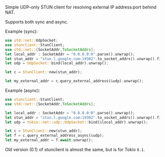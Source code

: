 Simple UDP-only STUN client for resolving external IP address:port behind NAT.

Supports both sync and async.

Example (sync):

```rust
use std::net::UdpSocket;
use stunclient::StunClient;
use std::net::{SocketAddr,ToSocketAddrs};
let local_addr : SocketAddr = "0.0.0.0:0".parse().unwrap();
let stun_addr = "stun.l.google.com:19302".to_socket_addrs().unwrap().filter(|x|x.is_ipv4()).next().unwrap();
let udp = UdpSocket::bind(local_addr).unwrap();

let c = StunClient::new(stun_addr);

let my_external_addr = c.query_external_address(&udp).unwrap();
```

Example (async):

```rust
use stunclient::StunClient;
use std::net::{SocketAddr,ToSocketAddrs};

let local_addr : SocketAddr = "0.0.0.0:0".parse().unwrap();
let stun_addr = "stun.l.google.com:19302".to_socket_addrs().unwrap().filter(|x|x.is_ipv4()).next().unwrap();
let udp = tokio::net::udp::UdpSocket::bind(&local_addr).unwrap();

let c = StunClient::new(stun_addr);
let f = c.query_external_address_async(&udp);
let my_external_addr = f.await.unwrap();
```

Old version (0.1) of stunclient is almost the same, but is for Tokio `0.1`.
